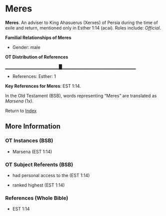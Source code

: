 # Meres
**Meres**. 
An adviser to King Ahasuerus (Xerxes) of Persia during the time of exile and return, mentioned only in Esther 1:14 (acai). 
Roles include: 
_Official_. 




**Familial Relationships of Meres**


* Gender: male


**OT Distribution of References**

▁▁▁▁▁▁▁▁▁▁▁▁▁▁▁▁█▁▁▁▁▁▁▁▁▁▁▁▁▁▁▁▁▁▁▁▁▁▁
* References: Esther: 1



**Key References for Meres**: 
EST 1:14. 


In the Old Testament (BSB), words representing “Meres” are translated as 
*Marsena* (1x). 




Return to [Index](00-Index.md)

## More Information

### OT Instances (BSB)

* Marsena (EST 1:14)



### OT Subject Referents (BSB)

* had personal access to the (EST 1:14)

* ranked highest (EST 1:14)



### References (Whole Bible)

* EST 1:14



